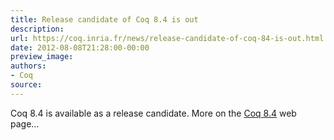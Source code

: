 ```yaml
---
title: Release candidate of Coq 8.4 is out
description:
url: https://coq.inria.fr/news/release-candidate-of-coq-84-is-out.html
date: 2012-08-08T21:28:00-00:00
preview_image:
authors:
- Coq
source:
---
```



<p>Coq 8.4 is available as a release candidate. More on the <a href="https://coq.inria.fr/coq-84">Coq 8.4</a> web page...</p>

 
